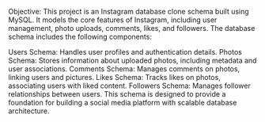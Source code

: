 Objective: This project is an Instagram database clone schema built using MySQL. It models the core features of Instagram, including user management, photo uploads, comments, likes, and followers. 
The database schema includes the following components:

Users Schema: Handles user profiles and authentication details.
Photos Schema: Stores information about uploaded photos, including metadata and user associations.
Comments Schema: Manages comments on photos, linking users and pictures.
Likes Schema: Tracks likes on photos, associating users with liked content.
Followers Schema: Manages follower relationships between users.
This schema is designed to provide a foundation for building a social media platform with scalable database architecture.
